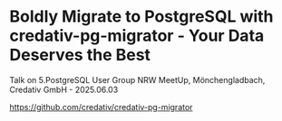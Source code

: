 # Boldly Migrate to PostgreSQL with credativ-pg-migrator - Your Data Deserves the Best

Talk on 5.PostgreSQL User Group NRW MeetUp, Mönchengladbach, Credativ GmbH - 2025.06.03

https://github.com/credativ/credativ-pg-migrator

